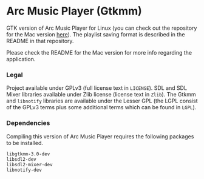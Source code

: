 # Arc Music Player (Gtkmm)
GTK version of Arc Music Player for Linux (you can check out the repository for the Mac version [here](https://github.com/Arc676/Arc-Music-Player)). The playlist saving format is described in the README in that repository.

Please check the README for the Mac version for more info regarding the application.

### Legal

Project available under GPLv3 (full license text in `LICENSE`). SDL and SDL Mixer libraries available under Zlib license (license text in `Zlib`). The Gtkmm and `libnotify` libraries are available under the Lesser GPL (the LGPL consist of the GPLv3 terms plus some additional terms which can be found in `LGPL`).

### Dependencies

Compiling this version of Arc Music Player requires the following packages to be installed.

```
libgtkmm-3.0-dev
libsdl2-dev
libsdl2-mixer-dev
libnotify-dev
```
